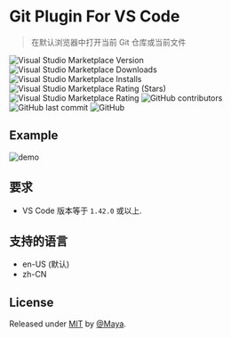 # Git Plugin For VS Code

> 在默认浏览器中打开当前 Git 仓库或当前文件

![Visual Studio Marketplace Version](https://img.shields.io/visual-studio-marketplace/v/maya.git-link)
![Visual Studio Marketplace Downloads](https://img.shields.io/visual-studio-marketplace/d/maya.git-link)
![Visual Studio Marketplace Installs](https://img.shields.io/visual-studio-marketplace/i/maya.git-link)
![Visual Studio Marketplace Rating (Stars)](https://img.shields.io/visual-studio-marketplace/stars/maya.git-link)
![Visual Studio Marketplace Rating](https://img.shields.io/visual-studio-marketplace/r/maya.git-link)
![GitHub contributors](https://img.shields.io/github/contributors/maya-zou/git-link)
![GitHub last commit](https://img.shields.io/github/last-commit/maya-zou/git-link)
![GitHub](https://img.shields.io/github/license/maya-zou/git-link?color=green)

## Example

![demo](/assets/demo.gif)

## 要求

- VS Code 版本等于 `1.42.0` 或以上.

## 支持的语言

- en-US (默认)
- zh-CN

## License

Released under [MIT](/LICENSE) by [@Maya](https://github.com/maya-zou).
